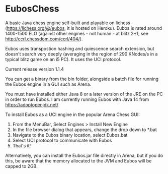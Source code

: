 # EubosChess
A basic Java chess engine self-built and playable on lichess (https://lichess.org/@/eubos, it is hosted on Heroku). Eubos is rated around 1400-1500 ELO (against other engines - not human - at blitz 2+1, see  http://ccrl.chessdom.com/ccrl/404/).

Eubos uses transpostion hashing and quiescence search extension, but doesn't search very deeply (averaging in the region of 290 KNodes/s in a typical blitz game on an i5 PC). It uses the UCI protocol.

Current release version 1.1.4

You can get a binary from the bin folder, alongside a batch file for running the Eubos engine in a GUI such as Arena.

You must have installed either Java 8 or a later version of the JRE on the PC in order to run Eubos. I am currently running Eubos with Java 14 from https://adoptopenjdk.net/

To install Eubos as a UCI engine in the popular Arena Chess GUI:

1. From the MenuBar, Select Engines > Install New Engine
2. In the file browser dialog that appears, change the drop down to *.bat
3. Navigate to the Eubos binary location, select Eubos.bat
4. Select UCI protocol to communicate with Eubos
5. That's it!

Alternatively, you can install the Eubos.jar file directly in Arena, but if you do this, be aware that the memory allocated to the JVM and Eubos will be capped to 2GB.
